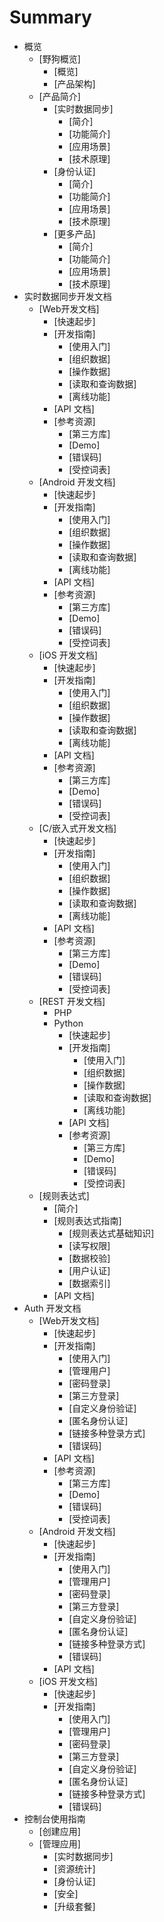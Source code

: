 # Summary

* 概览
    * [野狗概览]
      * [概览]
      * [产品架构]
    * [产品简介]
      * [实时数据同步]
         * [简介]
         * [功能简介]
         * [应用场景]
         * [技术原理]
      * [身份认证]
         * [简介]
         * [功能简介]
         * [应用场景]
         * [技术原理]
      * [更多产品]
         * [简介]
         * [功能简介]
         * [应用场景]
         * [技术原理]
* 实时数据同步开发文档
   * [Web开发文档]
      * [快速起步]
      * [开发指南]
         * [使用入门]
         * [组织数据]
         * [操作数据]
         * [读取和查询数据]
         * [离线功能]
      * [API 文档]
      * [参考资源]
         * [第三方库]
         * [Demo]
         * [错误码]
         * [受控词表]
   * [Android 开发文档]
      * [快速起步]
      * [开发指南]
         * [使用入门]
         * [组织数据]
         * [操作数据]
         * [读取和查询数据]
         * [离线功能]
      * [API 文档]
      * [参考资源]
         * [第三方库]
         * [Demo]
         * [错误码]        
         * [受控词表] 
   * [iOS 开发文档]
      * [快速起步]
      * [开发指南]
         * [使用入门]
         * [组织数据]
         * [操作数据]
         * [读取和查询数据]
         * [离线功能]
      * [API 文档]
      * [参考资源]
         * [第三方库]
         * [Demo]
         * [错误码]
         * [受控词表] 
   * [C/嵌入式开发文档]
      * [快速起步]
      * [开发指南]
         * [使用入门]
         * [组织数据]
         * [操作数据]
         * [读取和查询数据]
         * [离线功能]
      * [API 文档]
      * [参考资源]
         * [第三方库]
         * [Demo]
         * [错误码]
         * [受控词表] 
   * [REST 开发文档]
      * PHP
      * Python 
         * [快速起步]
         * [开发指南]
            * [使用入门]
            * [组织数据]
            * [操作数据]
            * [读取和查询数据]
            * [离线功能]
         * [API 文档]
         * [参考资源]
            * [第三方库]
            * [Demo]
            * [错误码]
            * [受控词表] 
   * [规则表达式]
      * [简介]
      * [规则表达式指南]
         * [规则表达式基础知识]
         * [读写权限]
         * [数据校验]
         * [用户认证]
         * [数据索引]
      * [API 文档]
* Auth 开发文档
   * [Web开发文档]
      * [快速起步]
      * [开发指南]
         * [使用入门]
         * [管理用户]
         * [密码登录]
         * [第三方登录]
         * [自定义身份验证]
         * [匿名身份认证]
         * [链接多种登录方式]
         * [错误码]
      * [API 文档]
      * [参考资源]
         * [第三方库]
         * [Demo]
         * [错误码]
         * [受控词表]
   * [Android 开发文档]
      * [快速起步]
      * [开发指南]
         * [使用入门]
         * [管理用户]
         * [密码登录]
         * [第三方登录]
         * [自定义身份验证]
         * [匿名身份认证]
         * [链接多种登录方式]
         * [错误码]
      * [API 文档]
   * [iOS 开发文档]
      * [快速起步]
      * [开发指南]
         * [使用入门]
         * [管理用户]
         * [密码登录]
         * [第三方登录]
         * [自定义身份验证]
         * [匿名身份认证]
         * [链接多种登录方式]
         * [错误码] 
* 控制台使用指南
   * [创建应用]
   * [管理应用]
      * [实时数据同步]
      * [资源统计]
      * [身份认证]
      * [安全]
      * [升级套餐]

